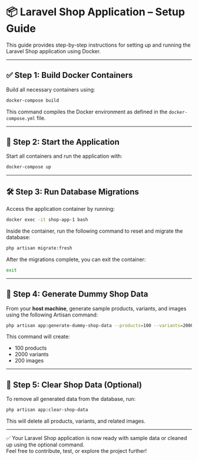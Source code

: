 # 📦 Laravel Shop Application – Setup Guide

This guide provides step-by-step instructions for setting up and running the Laravel Shop application using Docker.

---

## ✅ Step 1: Build Docker Containers

Build all necessary containers using:

```bash
docker-compose build
```

This command compiles the Docker environment as defined in the `docker-compose.yml` file.

---

## 🚀 Step 2: Start the Application

Start all containers and run the application with:

```bash
docker-compose up
```

---

## 🛠 Step 3: Run Database Migrations

Access the application container by running:

```bash
docker exec -it shop-app-1 bash
```

Inside the container, run the following command to reset and migrate the database:

```bash
php artisan migrate:fresh
```

After the migrations complete, you can exit the container:

```bash
exit
```

---

## 🧪 Step 4: Generate Dummy Shop Data

From your **host machine**, generate sample products, variants, and images using the following Artisan command:

```bash
php artisan app:generate-dummy-shop-data --products=100 --variants=2000 --images=200
```

This command will create:
- 100 products
- 2000 variants
- 200 images

---

## 🧹 Step 5: Clear Shop Data (Optional)

To remove all generated data from the database, run:

```bash
php artisan app:clear-shop-data
```

This will delete all products, variants, and related images.

---

✅ Your Laravel Shop application is now ready with sample data or cleaned up using the optional command.  
Feel free to contribute, test, or explore the project further!